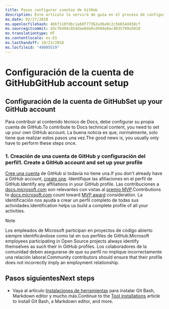 ```yaml
---
title: Pasos configurar cuentas de GitHub
description: Este artículo le servirá de guía en el proceso de configuración de las cuentas de GitHub, que son necesarias para contribuir al contenido de docs.microsoft.com.
ms.date: 02/27/2018
ms.openlocfilehash: 4bbf110fdbc1a60f77362a36a9c2c5b654d450cf
ms.sourcegitcommit: d3c7b49dc854dae8da9cd49da8ac4035789a5010
ms.translationtype: HT
ms.contentlocale: es-ES
ms.lasthandoff: 10/23/2018
ms.locfileid: "49805519"
---
```

# <a name="github-account-setup"></a><span data-ttu-id="f6bd4-103">Configuración de la cuenta de GitHub</span><span class="sxs-lookup"><span data-stu-id="f6bd4-103">GitHub account setup</span></span>

## <a name="set-up-your-github-account"></a><span data-ttu-id="f6bd4-104">Configuración de la cuenta de GitHub</span><span class="sxs-lookup"><span data-stu-id="f6bd4-104">Set up your GitHub account</span></span>

<span data-ttu-id="f6bd4-105">Para contribuir al contenido técnico de Docs, debe configurar su propia cuenta de GitHub.</span><span class="sxs-lookup"><span data-stu-id="f6bd4-105">To contribute to Docs technical content, you need to set up your own GitHub account.</span></span> <span data-ttu-id="f6bd4-106">La buena noticia es que, normalmente, solo tiene que realizar estos pasos una vez.</span><span class="sxs-lookup"><span data-stu-id="f6bd4-106">The good news is, you usually only have to perform these steps once.</span></span>

### <a name="1-create-a-github-account-and-set-up-your-profile"></a><span data-ttu-id="f6bd4-107">1. Creación de una cuenta de GitHub y configuración del perfil</span><span class="sxs-lookup"><span data-stu-id="f6bd4-107">1. Create a GitHub account and set up your profile</span></span>

<span data-ttu-id="f6bd4-108">[Cree una cuenta](https://github.com/join) de GitHub si todavía no tiene una.</span><span class="sxs-lookup"><span data-stu-id="f6bd4-108">If you don't already have a GitHub account, [create one](https://github.com/join).</span></span> <span data-ttu-id="f6bd4-109">Identifique las afiliaciones en el perfil de GitHub.</span><span class="sxs-lookup"><span data-stu-id="f6bd4-109">Identify any affiliations in your GitHub profile.</span></span> <span data-ttu-id="f6bd4-110">Las contribuciones a [docs.microsoft.com](https://docs.microsoft.com) son relevantes con vistas al [premio MVP](https://mvp.microsoft.com).</span><span class="sxs-lookup"><span data-stu-id="f6bd4-110">Contributions to [docs.microsoft.com](https://docs.microsoft.com) count toward [MVP award](https://mvp.microsoft.com) consideration.</span></span> <span data-ttu-id="f6bd4-111">La identificación nos ayuda a crear un perfil completo de todas sus actividades.</span><span class="sxs-lookup"><span data-stu-id="f6bd4-111">Identification helps us build a complete profile of all your activities.</span></span>

>[!NOTE]
> <span data-ttu-id="f6bd4-112">Los empleados de Microsoft participan en proyectos de código abierto siempre identificándose como tal en sus perfiles de GitHub.</span><span class="sxs-lookup"><span data-stu-id="f6bd4-112">Microsoft employees participating in Open Source projects always identify themselves as such their in GitHub profiles.</span></span> <span data-ttu-id="f6bd4-113">Los colaboradores de la comunidad deben asegurarse de que su perfil no implique incorrectamente una relación laboral.</span><span class="sxs-lookup"><span data-stu-id="f6bd4-113">Community contributors should ensure that their profile does not incorrectly imply an employment relationship.</span></span>

## <a name="next-steps"></a><span data-ttu-id="f6bd4-114">Pasos siguientes</span><span class="sxs-lookup"><span data-stu-id="f6bd4-114">Next steps</span></span>

* <span data-ttu-id="f6bd4-115">Vaya al artículo [Instalaciones de herramientas](get-started-setup-tools.md) para instalar Git Bash, Markdown editor y mucho más.</span><span class="sxs-lookup"><span data-stu-id="f6bd4-115">Continue to the [Tool installations](get-started-setup-tools.md) article to install Git Bash, a Markdown editor, and more.</span></span>
